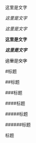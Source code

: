 这里是文字

*这里是文字*

_这里是文字_

**这里是文字**

***这里是文字***

~~这里是文字~~

#标题

##标题

###标题

####标题

#####标题

######标题 

标题


